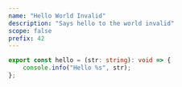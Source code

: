 ```yaml
---
name: "Hello World Invalid"
description: "Says hello to the world invalid"
scope: false
prefix: 42
---
```


```typescript
export const hello = (str: string): void => {
	console.info("Hello %s", str);
};
```
